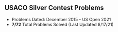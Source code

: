 ## USACO Silver Contest Problems

- Problems Dated: December 2015 - US Open 2021
- **7/72** Total Problems Solved (Last Updated 8/17/21)
